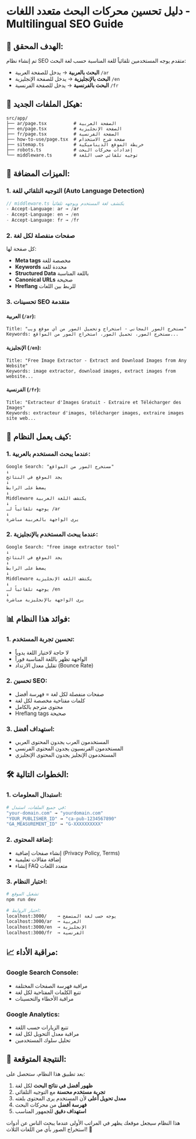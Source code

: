 # دليل تحسين محركات البحث متعدد اللغات - Multilingual SEO Guide

## 🎯 الهدف المحقق:
تم إنشاء نظام SEO متقدم يوجه المستخدمين تلقائياً للغة المناسبة حسب لغة البحث:

- **البحث بالعربية** → يدخل للصفحة العربية `/ar`
- **البحث بالإنجليزية** → يدخل للصفحة الإنجليزية `/en`  
- **البحث بالفرنسية** → يدخل للصفحة الفرنسية `/fr`

## 📁 هيكل الملفات الجديد:

```
src/app/
├── ar/page.tsx          # الصفحة العربية
├── en/page.tsx          # الصفحة الإنجليزية  
├── fr/page.tsx          # الصفحة الفرنسية
├── how-to-use/page.tsx  # صفحة شرح الاستخدام
├── sitemap.ts           # خريطة الموقع الديناميكية
├── robots.ts            # إعدادات محركات البحث
└── middleware.ts        # توجيه تلقائي حسب اللغة
```

## 🔧 الميزات المضافة:

### 1. **التوجيه التلقائي للغة (Auto Language Detection)**
```typescript
// middleware.ts يكتشف لغة المستخدم ويوجهه تلقائياً
- Accept-Language: ar → /ar
- Accept-Language: en → /en  
- Accept-Language: fr → /fr
```

### 2. **صفحات منفصلة لكل لغة**
كل صفحة لها:
- **Meta tags** مخصصة للغة
- **Keywords** محددة للغة
- **Structured Data** باللغة المناسبة
- **Canonical URLs** صحيحة
- **Hreflang** للربط بين اللغات

### 3. **تحسينات SEO متقدمة**

#### العربية (`/ar`):
```
Title: "مستخرج الصور المجاني - استخراج وتحميل الصور من أي موقع ويب"
Keywords: مستخرج الصور، تحميل الصور، استخراج الصور من المواقع...
```

#### الإنجليزية (`/en`):
```
Title: "Free Image Extractor - Extract and Download Images from Any Website"
Keywords: image extractor, download images, extract images from website...
```

#### الفرنسية (`/fr`):
```
Title: "Extracteur d'Images Gratuit - Extraire et Télécharger des Images"
Keywords: extracteur d'images, télécharger images, extraire images site web...
```

## 🚀 كيف يعمل النظام:

### 1. **عندما يبحث المستخدم بالعربية:**
```
Google Search: "مستخرج الصور من المواقع"
↓
يجد الموقع في النتائج
↓
يضغط على الرابط
↓
Middleware يكتشف اللغة العربية
↓
يوجهه تلقائياً لـ /ar
↓
يرى الواجهة بالعربية مباشرة
```

### 2. **عندما يبحث المستخدم بالإنجليزية:**
```
Google Search: "free image extractor tool"
↓
يجد الموقع في النتائج
↓
يضغط على الرابط  
↓
Middleware يكتشف اللغة الإنجليزية
↓
يوجهه تلقائياً لـ /en
↓
يرى الواجهة بالإنجليزية مباشرة
```

## 📊 فوائد هذا النظام:

### 1. **تحسين تجربة المستخدم:**
- لا حاجة لاختيار اللغة يدوياً
- الواجهة تظهر باللغة المناسبة فوراً
- تقليل معدل الارتداد (Bounce Rate)

### 2. **تحسين SEO:**
- صفحات منفصلة لكل لغة = فهرسة أفضل
- كلمات مفتاحية مخصصة لكل لغة
- محتوى مترجم بالكامل
- Hreflang tags صحيحة

### 3. **استهداف أفضل:**
- المستخدمون العرب يجدون المحتوى العربي
- المستخدمون الفرنسيون يجدون المحتوى الفرنسي
- المستخدمون الإنجليز يجدون المحتوى الإنجليزي

## 🛠️ الخطوات التالية:

### 1. **استبدال المعلومات:**
```bash
# في جميع الملفات، استبدل:
"your-domain.com" → "yourdomain.com"
"YOUR_PUBLISHER_ID" → "ca-pub-1234567890"
"GA_MEASUREMENT_ID" → "G-XXXXXXXXXX"
```

### 2. **إضافة المحتوى:**
- إنشاء صفحات إضافية (Privacy Policy, Terms)
- إضافة مقالات تعليمية
- إنشاء FAQ متعدد اللغات

### 3. **اختبار النظام:**
```bash
# تشغيل الموقع
npm run dev

# اختبار الروابط:
localhost:3000/    → يوجه حسب لغة المتصفح
localhost:3000/ar  → العربية
localhost:3000/en  → الإنجليزية  
localhost:3000/fr  → الفرنسية
```

## 📈 مراقبة الأداء:

### Google Search Console:
- مراقبة فهرسة الصفحات المختلفة
- تتبع الكلمات المفتاحية لكل لغة
- مراقبة الأخطاء والتحسينات

### Google Analytics:
- تتبع الزيارات حسب اللغة
- مراقبة معدل التحويل لكل لغة
- تحليل سلوك المستخدمين

## 🎉 النتيجة المتوقعة:

بعد تطبيق هذا النظام، ستحصل على:

1. **ظهور أفضل في نتائج البحث** لكل لغة
2. **تجربة مستخدم محسنة** مع التوجيه التلقائي
3. **معدل تحويل أعلى** لأن المستخدم يرى المحتوى بلغته
4. **فهرسة أفضل** من محركات البحث
5. **استهداف دقيق** للجمهور المناسب

هذا النظام سيجعل موقعك يظهر في المراتب الأولى عندما يبحث الناس عن أدوات استخراج الصور بأي من اللغات الثلاث! 🚀
